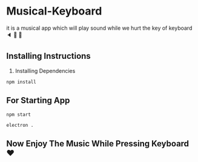 # Musical-Keyboard
it is a musical app which will play sound while we hurt the key of keyboard :speaker: :musical_keyboard:  :ribbon:

## Installing Instructions
1. Installing Dependencies

```
npm install
```

## For Starting App

```
npm start
```

```
electron .
```

## Now Enjoy The Music While Pressing Keyboard :heart:
